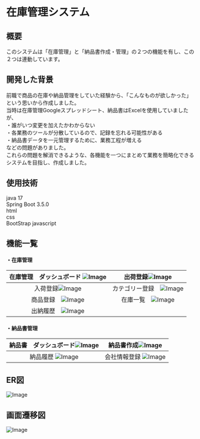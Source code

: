 # 在庫管理システム
## 概要
このシステムは「在庫管理」と「納品書作成・管理」の２つの機能を有し、この２つは連動しています。
## 開発した背景
前職で商品の在庫や納品管理をしていた経験から、「こんなものが欲しかった」という思いから作成しました。  
当時は在庫管理Googleスプレッドシート、納品書はExcelを使用していましたが、  
・誰がいつ変更を加えたかわからない  
・各業務のツールが分散しているので、記録を忘れる可能性がある  
・納品書データを一元管理するために、業務工程が増える  
などの問題がありました。  
これらの問題を解消できるような、各機能を一つにまとめて業務を簡略化できるシステムを目指し、作成しました。
## 使用技術
java 17  
Spring Boot 3.5.0  
html  
css  
BootStrap
javascript
## 機能一覧  
#### ・在庫管理  
在庫管理　ダッシュボード ![Image](https://github.com/user-attachments/assets/8c77cd57-04a6-43c7-a0c6-bb7c80db6051)  | 出荷登録![Image](https://github.com/user-attachments/assets/d18e99c3-7078-4d2c-be08-a7793710705a)
:---: | :---:
入荷登録![Image](https://github.com/user-attachments/assets/cc22c800-6b56-4c1f-abb5-b78940567d06)　| カテゴリー登録　![Image](https://github.com/user-attachments/assets/4925e0c4-aa02-4ce9-990f-92ebb491d19b)
商品登録　![Image](https://github.com/user-attachments/assets/7870fc72-bbda-49ad-97f2-a4c7657b503b) | 在庫一覧　![Image](https://github.com/user-attachments/assets/64df80ef-238a-4cac-a4a1-e27c839269bd)
出納履歴　![Image](https://github.com/user-attachments/assets/938f32d6-5494-47db-b5cb-457b47c20ad1) |
#### ・納品書管理  
納品書　ダッシュボード![Image](https://github.com/user-attachments/assets/1221e4bc-3c77-4a14-8c01-7b0a4c83e0d2) | 納品書作成![Image](https://github.com/user-attachments/assets/374e2b6d-4899-412b-b7ae-3baa15a02904)
:---: | :---:
納品履歴 ![Image](https://github.com/user-attachments/assets/4b04381d-31b9-4d30-9f4d-060c577fa80b) | 会社情報登録 ![Image](https://github.com/user-attachments/assets/817f9862-d896-4b22-b718-6015bfe75aa4)
## ER図
![Image](https://github.com/user-attachments/assets/1f363df3-e349-4398-9f33-49b3dfdd6683)
## 画面遷移図
![Image](https://github.com/user-attachments/assets/53687259-37a4-42f4-83bf-f789bdd05660)
